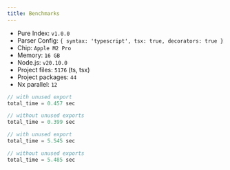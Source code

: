 ```yaml
---
title: Benchmarks
---
```


- Pure Index: `v1.0.0`
- Parser Config: `{ syntax: 'typescript', tsx: true, decorators: true }`
- Chip: `Apple M2 Pro`
- Memory: `16 GB`
- Node.js: `v20.10.0`
- Project files: `5176` (ts, tsx)
- Project packages: `44`
- Nx parallel: `12`

```rust title="Single Package"
// with unused export
total_time = 0.457 sec

// without unused exports
total_time = 0.399 sec
```

```rust title="All Packages"
// with unused export
total_time = 5.545 sec

// without unused exports
total_time = 5.485 sec
```
